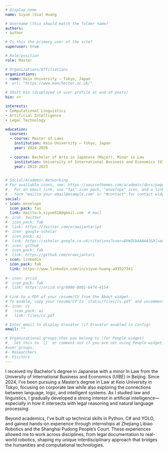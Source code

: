 ```yaml
---
# Display name
name: Siyue (Sia) Huang

# Username (this should match the folder name)
authors:
- author

# Is this the primary user of the site?
superuser: true

# Role/position
role: Master

# Organizations/Affiliations
organizations:
- name: Keio University — Tokyo, Japan
#  url: "https://www.manchester.ac.uk/"

# Short bio (displayed in user profile at end of posts)
bio: <>

interests:
- Computational Linguistics
- Artificial Intelligence
- Legal Technology

education:
  courses:
  - course: Master of Laws
    institution: Keio University — Tokyo, Japan
    year: 2024-2026
    
  - course: Bachelor of Arts in Japanese (Major), Minor in Law
    institution: University of International Business and Economics (UIBE) — Beijing, China 
    year: 2019-2023
     

# Social/Academic Networking
# For available icons, see: https://sourcethemes.com/academic/docs/page-builder/#icons
#   For an email link, use "fas" icon pack, "envelope" icon, and a link in the
#   form "mailto:your-email@example.com" or "#contact" for contact widget.
social:
- icon: envelope
  icon_pack: fas
  link: mailto:h.siyue818@gmail.com  # mail
#- icon: twitter
#  icon_pack: fab
#  link: https://twitter.com/erawijantaript
#- icon: google-scholar
#  icon_pack: ai
#  link: https://scholar.google.co.uk/citations?user=8VWZGbAAAAAJ&hl=en
#- icon: github
#  icon_pack: fab
#  link: https://github.com/erawijantari
- icon: linkedin
  icon_pack: fab
  link: https://www.linkedin.com/in/siyue-huang-a93527341
  
#- icon: orcid
#  icon_pack: fab
#  link: https://orcid.org/0000-0001-6474-4154
  
# Link to a PDF of your resume/CV from the About widget.
# To enable, copy your resume/CV to `static/files/cv.pdf` and uncomment the lines below.
#- icon: cv
#   icon_pack: ai
#   link: files/cv.pdf

# Enter email to display Gravatar (if Gravatar enabled in Config)
email: ""

# Organizational groups that you belong to (for People widget)
#   Set this to `[]` or comment out if you are not using People widget.
#user_groups:
#- Researchers
#- Visitors
---
```




I received my Bachelor's degree in Japanese with a minor in Law from the University of International Business and Economics (UIBE) in Beijing. Since 2024, I’ve been pursuing a Master’s degree in Law at Keio University in Tokyo, focusing on corporate law while also exploring the connections between language, logic, and intelligent systems. As I studied law and linguistics, I gradually developed a strong interest in artificial intelligence—especially in how it intersects with legal reasoning and natural language processing.

Beyond academics, I’ve built up technical skills in Python, C# and YOLO, and gained hands-on experience through internships at Zhejiang Libiao Robotics and the Shanghai Pudong People’s Court. These experiences allowed me to work across disciplines, from legal documentation to real-world robotics, shaping my unique interdisciplinary approach that bridges the humanities and computational technologies.

